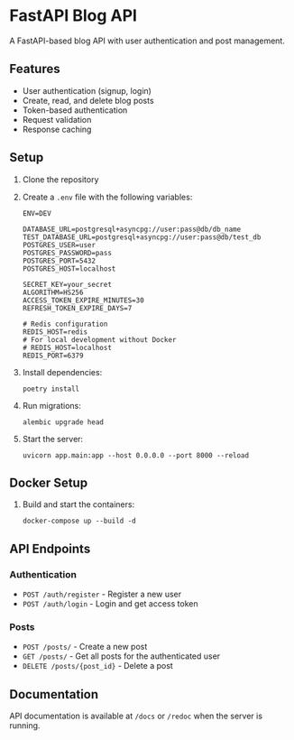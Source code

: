 # FastAPI Blog API

A FastAPI-based blog API with user authentication and post management.

## Features

- User authentication (signup, login)
- Create, read, and delete blog posts
- Token-based authentication
- Request validation
- Response caching

## Setup

1. Clone the repository
2. Create a `.env` file with the following variables:
   ```
   ENV=DEV

   DATABASE_URL=postgresql+asyncpg://user:pass@db/db_name
   TEST_DATABASE_URL=postgresql+asyncpg://user:pass@db/test_db
   POSTGRES_USER=user
   POSTGRES_PASSWORD=pass
   POSTGRES_PORT=5432
   POSTGRES_HOST=localhost

   SECRET_KEY=your_secret
   ALGORITHM=HS256
   ACCESS_TOKEN_EXPIRE_MINUTES=30
   REFRESH_TOKEN_EXPIRE_DAYS=7

   # Redis configuration
   REDIS_HOST=redis
   # For local development without Docker
   # REDIS_HOST=localhost
   REDIS_PORT=6379
   ```

3. Install dependencies:
   ```
   poetry install
   ```

4. Run migrations:
   ```
   alembic upgrade head
   ```

5. Start the server:
   ```
   uvicorn app.main:app --host 0.0.0.0 --port 8000 --reload
   ```

## Docker Setup

1. Build and start the containers:
   ```
   docker-compose up --build -d
   ```

## API Endpoints

### Authentication
- `POST /auth/register` - Register a new user
- `POST /auth/login` - Login and get access token

### Posts
- `POST /posts/` - Create a new post
- `GET /posts/` - Get all posts for the authenticated user
- `DELETE /posts/{post_id}` - Delete a post

## Documentation

API documentation is available at `/docs` or `/redoc` when the server is running.
